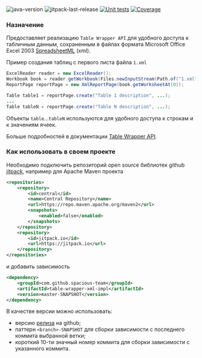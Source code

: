 ![java-version](https://img.shields.io/badge/Java-11-brightgreen?style=flat-square)
![jitpack-last-release](https://jitpack.io/v/spacious-team/table-wrapper-xml-impl.svg?style=flat-square)
[![Unit tests](https://img.shields.io/endpoint.svg?url=https%3A%2F%2Factions-badge.atrox.dev%2Fspacious-team%2Ftable-wrapper-xml-impl%2Fbadge%3Fref%3Ddevelop&style=flat-square&label=Test&logo=none)](
https://github.com/spacious-team/table-wrapper-xml-impl/actions/workflows/unit-tests.yml)
[![Coverage](https://img.shields.io/codecov/c/github/spacious-team/table-wrapper-xml-impl/develop?label=Coverage&style=flat-square&token=AWW0J6C1EI)](
https://codecov.io/gh/spacious-team/table-wrapper-xml-impl)

### Назначение
Предоставляет реализацию `Table Wrapper API` для удобного доступа к табличным данным, сохраненным в файлах формата
Microsoft Office Excel 2003 [SpreadsheetML](https://en.wikipedia.org/wiki/SpreadsheetML) (xml).

Пример создания таблиц с первого листа файла `1.xml`
```java
ExcelReader reader = new ExcelReader();
Workbook book = reader.getWorkbook(Files.newInputStream(Path.of("1.xml")));
ReportPage reportPage = new XmlReportPage(book.getWorksheetAt(0));

Table table1 = reportPage.create("Table 1 description", ...);
...
Table tableN = reportPage.create("Table N description", ...);
```
Объекты `table`...`tableN` используются для удобного доступа к строкам и к значениям ячеек.

Больше подробностей в документации [Table Wrapper API](https://github.com/spacious-team/table-wrapper-api).

### Как использовать в своем проекте
Необходимо подключить репозиторий open source библиотек github [jitpack](https://jitpack.io/#spacious-team/table-wrapper-xml-impl),
например для Apache Maven проекта
```xml
<repositories>
    <repository>
        <id>central</id>
        <name>Central Repository</name>
        <url>https://repo.maven.apache.org/maven2</url>
        <snapshots>
            <enabled>false</enabled>
        </snapshots>
    </repository>
    <repository>
        <id>jitpack.io</id>
        <url>https://jitpack.io</url>
    </repository>
</repositories>
```
и добавить зависимость
```xml
<dependency>
    <groupId>com.github.spacious-team</groupId>
    <artifactId>table-wrapper-xml-impl</artifactId>
    <version>master-SNAPSHOT</version>
</dependency>
```
В качестве версии можно использовать:
- версию [релиза](https://github.com/spacious-team/table-wrapper-xml-impl/releases) на github;
- паттерн `<branch>-SNAPSHOT` для сборки зависимости с последнего коммита выбранной ветки;
- короткий 10-ти значный номер коммита для сборки зависимости с указанного коммита.
